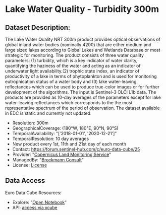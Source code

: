 # Lake Water Quality  - Turbidity 300m

## Dataset Description: 
The Lake Water Quality NRT 300m product provides optical observations of global inland water bodies (nominally 4200) that are either 
 medium and large sized lakes according to Global Lakes and Wetlands Database or most strategic for monitoring.
 The product consists of three water quality parameters: (1) turbidity, which is a key indicator of water clarity, quantifying the
 haziness of the water and acting as an indicator of underwater light availability.(2) trophic state index, an indicator of productivity of a lake in terms of 
 phytoplankton and is used for monitoring eutrophication status of a water body and (3) lake water-leaving reflectances which can be used to
 produce true-color images or for further development of the algorithms. The input is Sentinel-3 OLCI L1b data. The products are provided as 10-day averages of 
 the parameters except for lake water-leaving reflectances which corresponds to the the most representative spectrum of the period of observation.
 The dataset available in EDC is static and currently not updated.

- Resolution: 300m
- GeographicalCoverage: (180°W, 180°E, 90°N, 90°S)
- TemporalAvailability: "['2018-01-01', '2020-12-21']"
- TemporalResolution: 10 day averages
-  New product every 1st, 11th and 21st day of each month
- Contact: https://forum.sentinel-hub.com/c/euro-data-cube/25
- Provider: "[Copernicus Land Monitoring Service](https://land.copernicus.eu/)"
- ManagedBy: "[Brockmann Consult](https://www.brockmann-consult.de/)"
- License: [License](https://land.copernicus.eu/terms-of-usee)

## Data Access 

Euro Data Cube Resources:
- Explore: "[Open Notebook](https://eurodatacube.com/marketplace/notebooks/getting-started/EDC_xcube_generator_service.ipynb)"
- API: [access via xcube](https://collections.eurodatacube.com/clms-lake-water-quality/)
   

